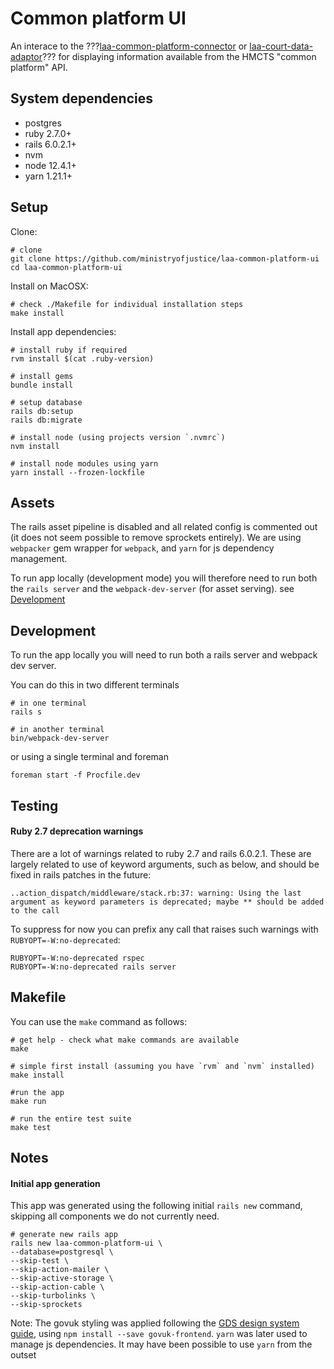 # Common platform UI
An interace to the ???[laa-common-platform-connector](https://github.com/ministryofjustice/laa-common-platform-connector) or [laa-court-data-adaptor](https://github.com/ministryofjustice/laa-court-data-adaptor)??? for displaying information available from the HMCTS "common platform" API.


## System dependencies
- postgres
- ruby 2.7.0+
- rails 6.0.2.1+
- nvm
- node 12.4.1+
- yarn 1.21.1+

## Setup

Clone:
```
# clone
git clone https://github.com/ministryofjustice/laa-common-platform-ui
cd laa-common-platform-ui
```

Install on MacOSX:
```
# check ./Makefile for individual installation steps
make install
```


Install app dependencies:
```
# install ruby if required
rvm install $(cat .ruby-version)

# install gems
bundle install

# setup database
rails db:setup
rails db:migrate

# install node (using projects version `.nvmrc`)
nvm install

# install node modules using yarn
yarn install --frozen-lockfile
```

## Assets
The rails asset pipeline is disabled and all related config is commented out (it does not seem possible to remove sprockets entirely). We are using `webpacker` gem wrapper for `webpack`, and `yarn` for js dependency management.

To run app locally (development mode) you will therefore need to run both the `rails server` and the `webpack-dev-server` (for asset serving). see [Development](#Development)

## Development

To run the app locally you will need to run both a rails server and webpack dev server.

You can do this in two different terminals
```
# in one terminal
rails s

# in another terminal
bin/webpack-dev-server
```

or using a single terminal and foreman
```
foreman start -f Procfile.dev
```

## Testing

#### Ruby 2.7 deprecation warnings
There are a lot of warnings related to ruby 2.7 and rails 6.0.2.1. These are largely related to use of keyword arguments, such as below, and should be fixed
in rails patches in the future:
```
..action_dispatch/middleware/stack.rb:37: warning: Using the last argument as keyword parameters is deprecated; maybe ** should be added to the call
```

To suppress for now you can prefix any call that raises such warnings with `RUBYOPT=-W:no-deprecated`:
```
RUBYOPT=-W:no-deprecated rspec
RUBYOPT=-W:no-deprecated rails server
```


## Makefile
You can use the `make` command as follows:

```
# get help - check what make commands are available
make

# simple first install (assuming you have `rvm` and `nvm` installed)
make install

#run the app
make run

# run the entire test suite
make test
```

## Notes

#### Initial app generation

This app was generated using the following initial `rails new` command, skipping all components we do not currently need.

```
# generate new rails app
rails new laa-common-platform-ui \
--database=postgresql \
--skip-test \
--skip-action-mailer \
--skip-active-storage \
--skip-action-cable \
--skip-turbolinks \
--skip-sprockets
```

Note: The govuk styling was applied following the [GDS design system guide](https://github.com/alphagov/govuk-frontend/blob/master/docs/installation/installing-with-npm.md), using `npm install --save govuk-frontend`. `yarn`
was later used to manage js dependencies. It may have been possible to use
`yarn` from the outset


